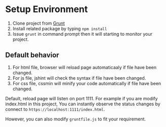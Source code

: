 Setup Environment
=======

1. Clone project from [Grunt](https://github.com/jwhu1024/Grunt_demo.git)
2. Install related package by typing `npm install`
3. Issue `grunt` in command prompt then it will starting to monitor your project.

Default behavior
--------------

1. For html file, browser will reload page automaticaaly if file have been changed.
2. For js file, jshint will check the syntax if file have been changed.
3. For css file, cssmin will minify your code automatically if file have been changed.

Default, reload page will listen on port 1111.
For example if you are modify index.html in this project,
You can instantly observe the status changes by connect to
`https://localhost:1111/index.html`.

However, you can also modify `gruntfile.js` to fit your requirement.
